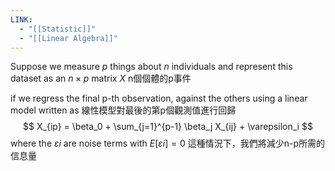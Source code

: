 ```yaml
---
LINK:
  - "[[Statistic]]"
  - "[[Linear Algebra]]"
---
```

Suppose we measure $p$ things about $n$ individuals and represent this dataset as an $n \times p$ matrix $X$ n個個體的p事件

if we regress the final p-th observation, against the others using a linear model written as 線性模型對最後的第p個觀測值進行回歸
$$
X_{ip} = \beta_0 + \sum_{j=1}^{p-1} \beta_j X_{ij} + \varepsilon_i
$$
where the $εi$ are noise terms with $E[εi] = 0$
這種情況下，我們將減少n-p所需的信息量




























































